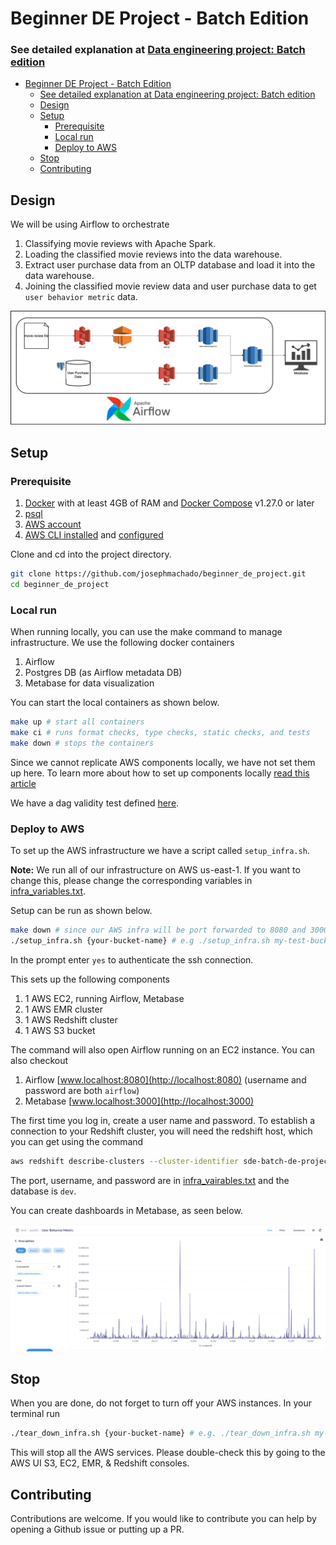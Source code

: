 # Beginner DE Project - Batch Edition

### See detailed explanation at [Data engineering project: Batch edition](https://www.startdataengineering.com/post/data-engineering-project-for-beginners-batch-edition)

- [Beginner DE Project - Batch Edition](#beginner-de-project---batch-edition)
    - [See detailed explanation at Data engineering project: Batch edition](#see-detailed-explanation-at-data-engineering-project-batch-edition)
  - [Design](#design)
  - [Setup](#setup)
    - [Prerequisite](#prerequisite)
    - [Local run](#local-run)
    - [Deploy to AWS](#deploy-to-aws)
  - [Stop](#stop)
  - [Contributing](#contributing)

## Design

We will be using Airflow to orchestrate

1. Classifying movie reviews with Apache Spark.
2. Loading the classified movie reviews into the data warehouse.
3. Extract user purchase data from an OLTP database and load it into the data warehouse.
4. Joining the classified movie review data and user purchase data to get `user behavior metric` data.

![Data pipeline design](assets/images/de_proj_design.png)

## Setup

### Prerequisite

1. [Docker](https://docs.docker.com/engine/install/) with at least 4GB of RAM and [Docker Compose](https://docs.docker.com/compose/install/) v1.27.0 or later
2. [psql](https://blog.timescale.com/tutorials/how-to-install-psql-on-mac-ubuntu-debian-windows/)
3. [AWS account](https://aws.amazon.com/)
4. [AWS CLI installed](https://docs.aws.amazon.com/cli/latest/userguide/install-cliv2.html) and [configured](https://docs.aws.amazon.com/cli/latest/userguide/cli-chap-configure.html)

Clone and cd into the project directory.

```bash
git clone https://github.com/josephmachado/beginner_de_project.git
cd beginner_de_project
```

### Local run

When running locally, you can use the make command to manage infrastructure. We use the following docker containers 

1. Airflow
2. Postgres DB (as Airflow metadata DB)
3. Metabase for data visualization

You can start the local containers as shown below.

```bash
make up # start all containers
make ci # runs format checks, type checks, static checks, and tests
make down # stops the containers
```

Since we cannot replicate AWS components locally, we have not set them up here. To learn more about how to set up components locally [read this article](https://www.startdataengineering.com/post/setting-up-e2e-tests/)

We have a dag validity test defined [here](test/dag/test_dag_validity.py).

### Deploy to AWS

To set up the AWS infrastructure we have a script called `setup_infra.sh`. 

**Note:** We run all of our infrastructure on AWS us-east-1. If you want to change this, please change the corresponding variables in [infra_variables.txt](infra_variables.txt).

Setup can be run as shown below.

```bash
make down # since our AWS infra will be port forwarded to 8080 and 3000 which are used by local Airflow and Metabase respectively
./setup_infra.sh {your-bucket-name} # e.g ./setup_infra.sh my-test-bucket 
```

In the prompt enter `yes` to authenticate the ssh connection.

This sets up the following components

1. 1 AWS EC2, running Airflow, Metabase
2. 1 AWS EMR cluster
3. 1 AWS Redshift cluster
4. 1 AWS S3 bucket

The command will also open Airflow running on an EC2 instance. You can also checkout

1. Airflow [www.localhost:8080](http://localhost:8080) (username and password are both `airflow`)
2. Metabase [www.localhost:3000](http://localhost:3000) 

The first time you log in, create a user name and password. To establish a connection to your Redshift cluster, you will need the redshift host, which you can get using the command 

```bash
aws redshift describe-clusters --cluster-identifier sde-batch-de-project --query 'Clusters[0].Endpoint.Address' --output text
```

The port, username, and password are in [infra_vairables.txt](infra_variables.txt) and the database is `dev`. 

You can create dashboards in Metabase, as seen below.

![Data pipeline design](assets/images/metabase.png)

## Stop

When you are done, do not forget to turn off your AWS instances. In your terminal run

```bash
./tear_down_infra.sh {your-bucket-name} # e.g. ./tear_down_infra.sh my-test-bucket
```

This will stop all the AWS services. Please double-check this by going to the AWS UI S3, EC2, EMR, & Redshift consoles.

## Contributing

Contributions are welcome. If you would like to contribute you can help by opening a Github issue or putting up a PR.
